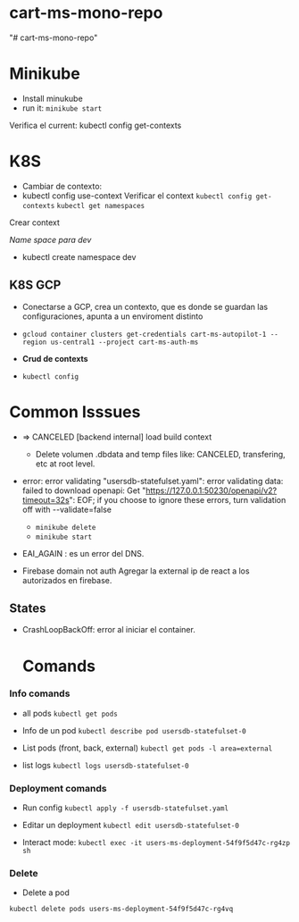 # cart-ms-mono-repo
"# cart-ms-mono-repo" 

# Minikube
- Install minukube
- run it: ```minikube start```

Verifica el current:
kubectl config get-contexts

# K8S 

- Cambiar de contexto:
- kubectl config use-context <nombre-contexto>
Verificar el context
```kubectl config get-contexts```
```kubectl get namespaces```

Crear context


_Name space para dev_

- kubectl create namespace dev

## K8S GCP
- Conectarse a GCP, crea un contexto, que es donde se guardan las configuraciones, apunta a un enviroment distinto

- ```gcloud container clusters get-credentials cart-ms-autopilot-1 --region us-central1 --project cart-ms-auth-ms```

- __Crud de contexts__
- ```kubectl config```

# Common Isssues

- => CANCELED [backend internal] load build context   
    -   Delete volumen .dbdata and temp files like: CANCELED, transfering, etc at root level.

- error: error validating "usersdb-statefulset.yaml": error validating data: failed to download openapi: Get "https://127.0.0.1:50230/openapi/v2?timeout=32s": EOF; if you choose to ignore these errors, turn validation off with --validate=false

    - ```minikube delete```
    - ```minikube start```

- EAI_AGAIN  : es un error del DNS.

- Firebase domain not auth
    Agregar la external ip de react a los autorizados en firebase.

## States
- CrashLoopBackOff: error al iniciar el container.

    # Comands

### Info comands
- all pods
```kubectl get pods```
- Info de un pod
```kubectl describe pod usersdb-statefulset-0```
- List pods (front, back, external)
```kubectl get pods -l area=external``` 

- list logs 
```kubectl logs usersdb-statefulset-0```

### Deployment comands

- Run config
```kubectl apply -f usersdb-statefulset.yaml```
- Editar un deployment
```kubectl edit usersdb-statefulset-0```

- Interact mode:
```kubectl exec -it users-ms-deployment-54f9f5d47c-rg4zp sh```

### Delete
- Delete a pod

```kubectl delete pods users-ms-deployment-54f9f5d47c-rg4vq```
